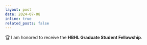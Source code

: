 ```yaml
---
layout: post
date: 2024-07-08
inline: true
related_posts: false
---
```


:trophy: I am honored to receive the <b>HBHL Graduate Student Fellowship</b>.